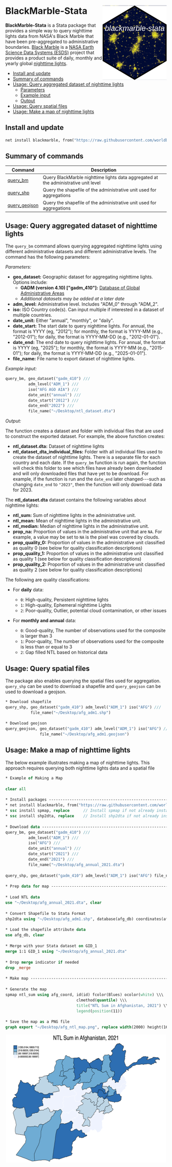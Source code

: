 # BlackMarble-Stata <img src="man/figures/logo.png" align="right" width="200" />

**BlackMarble-Stata** is a Stata package that provides a simple way to query nighttime lights data from NASA's Black Marble that have been pre-aggregated to administrative boundaries. [Black Marble](https://blackmarble.gsfc.nasa.gov) is a [NASA Earth Science Data Systems (ESDS)](https://www.earthdata.nasa.gov) project that provides a product suite of daily, monthly and yearly global [nighttime lights](https://www.earthdata.nasa.gov/topics/human-dimensions/nighttime-lights). 

* [Install and update](#install)
* [Summary of commands](#commands)
* [Usage: Query aggregated dataset of nighttime lights](#usage_query_bm)
    * [Parameters](#usage_query_bm_parameters)
    * [Example input](#usage_query_bm_ex_input)
    * [Output](#usage_query_bm_output)
* [Usage: Query spatial files](#usage_query_spatial)
* [Usage: Make a map of nighttime lights](#usage_make_map)

## Install and update <a name="install"></a>

```stata
net install blackmarble, from("https://raw.githubusercontent.com/worldbank/blackmarble-stata/main/src") replace
```

## Summary of commands <a name="commands"></a>

| Command | Description |
| --- | --- |
| [query_bm](#usage_query_bm) | Query BlackMarble nighttime lights data aggregated at the administrative unit level |
| [query_shp](#usage_query_spatial) | Query the shapefile of the administrative unit used for aggregations |
| [query_geojson](#usage_query_spatial) | Query the shapefile of the administrative unit used for aggregations |

## Usage: Query aggregated dataset of nighttime lights <a name="usage_query_bm"></a>

The `query_bm` command allows querying aggregated nighttime lights using different administrative datasets and different administrative levels. The command has the following parameters:

_Parameters:_ <a name="usage_query_bm_parameters"></a>

* __geo_dataset:__ Geographic dataset for aggregating nighttime lights. Options include:
  - __GADM (version 4.10) ["gadm_410"]:__ [Database of Global Administrative Areas](https://gadm.org/)
  - _Additional datasets may be added at a later date_
* __adm_level:__ Administrative level. Includes "ADM_0" through "ADM_2".
* __iso:__ ISO Country code(s). Can input multiple if interested in a dataset of multiple countries.
* __date_unit:__ Either "annual", "monthly", or "daily".
* __date_start:__ The start date to query nighttime lights. For annual, the format is YYYY (eg, "2012"); for monthly, the format is YYYY-MM (e.g., "2012-01"); for daily, the format is YYYY-MM-DD (e.g., "2012-01-01").
* __date_end:__ The end date to query nighttime lights. For annual, the format is YYYY (eg, "2025"); for monthly, the format is YYYY-MM (e.g., "2015-01"); for daily, the format is YYYY-MM-DD (e.g., "2025-01-01").
* __file_name:__ File name to export dataset of nighttime lights.

_Example input:_ <a name="usage_query_bm_ex_input"></a>

```stata
query_bm, geo_dataset("gadm_410") ///
          adm_level("ADM_1") /// 
          iso("AFG AGO AIA") ///
          date_unit("annual") ///
          date_start("2012") ///
          date_end("2022") ///
          file_name("~/Desktop/ntl_dataset.dta")
```

_Output:_ <a name="usage_query_bm_output"></a>

The function creates a dataset and folder with individual files that are used to construct the exported dataset. For example, the above function creates:

* __ntl_dataset.dta:__ Dataset of nighttime lights
* __ntl_dataset_dta_individual_files:__ Folder with all individual files used to create the dataset of nighttime lights. There is a separate file for each country and each date. If the `query_bm` function is run again, the function will check this folder to see which files have already been downloaded and will only downloaded files that have yet to be download. For example, if the function is run and the `date_end` later changed---such as changing `date_end` to `"2023"`, then the function will only download data for 2023.

The __ntl_dataset.dta__ dataset contains the following variables about nighttime lights:

* __ntl_sum:__ Sum of nighttime lights in the administrative unit.
* __ntl_mean:__ Mean of nighttime lights in the administrative unit.
* __ntl_median:__ Median of nighttime lights in the administrative unit.
* __prop_na:__ Proportion of values in the administrative unit that are `NA`. For example, a value may be set to `NA` is the pixel was covered by clouds.
* __prop_quality_0:__ Proportion of values in the administrative unit classified as quality 0 (see below for quality classification descriptions)
* __prop_quality_1:__ Proportion of values in the administrative unit classified as quality 1 (see below for quality classification descriptions)
* __prop_quality_2:__ Proportion of values in the administrative unit classified as quality 2 (see below for quality classification descriptions)

The following are quality classifications:

* For __daily__ data:
    * `0`: High-quality, Persistent nighttime lights
    * `1`: High-quality, Ephemeral nighttime Lights
    * `2`: Poor-quality, Outlier, potential cloud contamination, or other issues

* For __monthly and annual__ data:
  * `0`: Good-quality, The number of observations used for the composite is larger than 3
  * `1`: Poor-quality, The number of observations used for the composite is less than or equal to 3
  * `2`: Gap filled NTL based on historical data

## Usage: Query spatial files <a name="usage_query_spatial"></a>

The package also enables querying the spatial files used for aggregation. `query_shp` can be used to download a shapefile and `query_geojson` can be used to download a geojson.

```stata
* Download shapefile
query_shp, geo_dataset("gadm_410") adm_level("ADM_1") iso("AFG") ///
           file_name("~/Desktop/afg_adm1.shp")

* Download geojson
query_geojson, geo_dataset("gadm_410") adm_level("ADM_1") iso("AFG") ///
               file_name("~/Desktop/afg_adm1.geojson")
```

## Usage: Make a map of nighttime lights <a name="usage_make_map"></a>

The below example illustrates making a map of nighttime lights. This approach requires querying both nighttime lights data and a spatial file

```stata
* Example of Making a Map

clear all

* Install packages -------------------------------------------------------------
* net install blackmarble, from("https://raw.githubusercontent.com/worldbank/blackmarble-stata/main/src") replace
* ssc install spmap, replace      // Install spmap if not already installed
* ssc install shp2dta, replace    // Install shp2dta if not already installed

* Download data ----------------------------------------------------------------
query_bm, geo_dataset("gadm_410") /// 
          adm_level("ADM_1") ///
          iso("AFG") ///
          date_unit("annual") ///
          date_start("2021") ///
          date_end("2021") ///
          file_name("~/Desktop/afg_annual_2021.dta")
						  
query_shp, geo_dataset("gadm_410") adm_level("ADM_1") iso("AFG") file_name("~/Desktop/afg_adm1.shp")

* Prep data for map ------------------------------------------------------------

* Load NTL data
use "~/Desktop/afg_annual_2021.dta", clear

* Convert Shapefile to Stata Format
shp2dta using "~/Desktop/afg_adm1.shp", database(afg_db) coordinates(afg_coord) genid(id) replace

* Load the shapefile attribute data
use afg_db, clear

* Merge with your Stata dataset on GID_1
merge 1:1 GID_1 using "~/Desktop/afg_annual_2021.dta"

* Drop merge indicator if needed
drop _merge

* Make map ---------------------------------------------------------------------

* Generate the map
spmap ntl_sum using afg_coord, id(id) fcolor(Blues) ocolor(white) \\\
                               clmethod(quantile) \\\
                               title("NTL Sum in Afghanistan, 2021") \\\
                               legend(position(11))
    
* Save the map as a PNG file
graph export "~/Desktop/afg_ntl_map.png", replace width(2000) height(1600)
```

<p align="center">
<img src="man/figures/afg_ntl_map.png" alt="Nighttime Lights Example" width="500"/>
</p>
